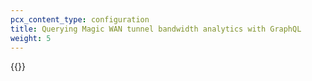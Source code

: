 ```yaml
---
pcx_content_type: configuration
title: Querying Magic WAN tunnel bandwidth analytics with GraphQL
weight: 5
---
```


{{<render file="graphql/_query-magic-transit-bandwidth-graphql.md" productFolder="magic-transit" withParameters="Magic WAN">}}